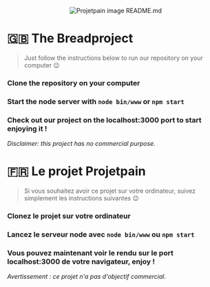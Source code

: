 <p align="center"><img src="https://d2gk7xgygi98cy.cloudfront.net/6667-3-large.jpg" alt="Projetpain image README.md")</p>

# 🇬🇧 The Breadproject

> Just follow the instructions below to run our repository on your computer 😉

### Clone the repository on your computer

### Start the node server with ```node bin/www``` or ```npm start```

### Check out our project on the localhost:3000 port to start enjoying it ! 

*Disclaimer: this project has no commercial purpose.*

# 🇫🇷 Le projet Projetpain

> Si vous souhaitez avoir ce projet sur votre ordinateur, suivez simplement les instructions suivantes 😉

### Clonez le projet sur votre ordinateur

### Lancez le serveur node avec ```node bin/www``` ou ```npm start```

### Vous pouvez maintenant voir le rendu sur le port localhost:3000 de votre navigateur, enjoy !

*Avertissement : ce projet n'a pas d'objectif commercial.*
